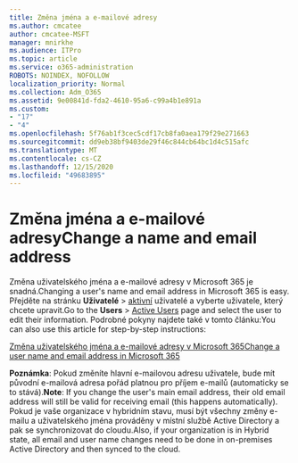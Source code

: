 ```yaml
---
title: Změna jména a e-mailové adresy
ms.author: cmcatee
author: cmcatee-MSFT
manager: mnirkhe
ms.audience: ITPro
ms.topic: article
ms.service: o365-administration
ROBOTS: NOINDEX, NOFOLLOW
localization_priority: Normal
ms.collection: Adm_O365
ms.assetid: 9e00841d-fda2-4610-95a6-c99a4b1e891a
ms.custom:
- "17"
- "4"
ms.openlocfilehash: 5f76ab1f3cec5cdf17cb8fa0aea179f29e271663
ms.sourcegitcommit: dd9eb38bf9403de29f46c844cb64bc1d4c515afc
ms.translationtype: MT
ms.contentlocale: cs-CZ
ms.lasthandoff: 12/15/2020
ms.locfileid: "49683895"
---
```

# <a name="change-a-name-and-email-address"></a><span data-ttu-id="a3ad8-102">Změna jména a e-mailové adresy</span><span class="sxs-lookup"><span data-stu-id="a3ad8-102">Change a name and email address</span></span>

<span data-ttu-id="a3ad8-103">Změna uživatelského jména a e-mailové adresy v Microsoft 365 je snadná.</span><span class="sxs-lookup"><span data-stu-id="a3ad8-103">Changing a user's name and email address in Microsoft 365 is easy.</span></span> <span data-ttu-id="a3ad8-104">Přejděte na stránku **Uživatelé** \> [aktivní](https://go.microsoft.com/fwlink/p/?linkid=834822) uživatelé a vyberte uživatele, který chcete upravit.</span><span class="sxs-lookup"><span data-stu-id="a3ad8-104">Go to the **Users** \> [Active Users](https://go.microsoft.com/fwlink/p/?linkid=834822) page and select the user to edit their information.</span></span> <span data-ttu-id="a3ad8-105">Podrobné pokyny najdete také v tomto článku:</span><span class="sxs-lookup"><span data-stu-id="a3ad8-105">You can also use this article for step-by-step instructions:</span></span>
  
[<span data-ttu-id="a3ad8-106">Změna uživatelského jména a e-mailové adresy v Microsoft 365</span><span class="sxs-lookup"><span data-stu-id="a3ad8-106">Change a user name and email address in Microsoft 365</span></span>](https://docs.microsoft.com/microsoft-365/admin/add-users/change-a-user-name-and-email-address)
  
 <span data-ttu-id="a3ad8-107">**Poznámka**: Pokud změníte hlavní e-mailovou adresu uživatele, bude mít původní e-mailová adresa pořád platnou pro příjem e-mailů (automaticky se to stává).</span><span class="sxs-lookup"><span data-stu-id="a3ad8-107">**Note**: If you change the user's main email address, their old email address will still be valid for receiving email (this happens automatically).</span></span> <span data-ttu-id="a3ad8-108">Pokud je vaše organizace v hybridním stavu, musí být všechny změny e-mailu a uživatelského jména prováděny v místní službě Active Directory a pak se synchronizovat do cloudu.</span><span class="sxs-lookup"><span data-stu-id="a3ad8-108">Also, if your organization is in Hybrid state, all email and user name changes need to be done in on-premises Active Directory and then synced to the cloud.</span></span>